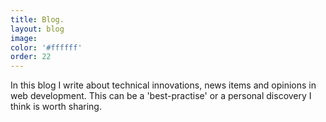 ```yaml
---
title: Blog.
layout: blog
image:
color: '#ffffff'
order: 22
---
```



In this blog I write about technical innovations, news items and opinions in web development. This can be a 'best-practise' or a personal discovery I think is worth sharing.